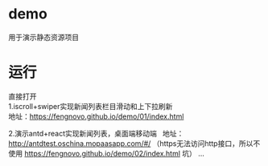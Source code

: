 # demo
用于演示静态资源项目

# 运行

直接打开  
1.iscroll+swiper实现新闻列表栏目滑动和上下拉刷新  
地址：https://fengnovo.github.io/demo/01/index.html  

2.演示antd+react实现新闻列表，桌面端移动端  
地址：http://antdtest.oschina.mopaasapp.com/#/  （https无法访问http接口，所以不使用 https://fengnovo.github.io/demo/02/index.html  坑）
...
